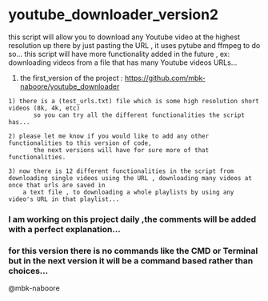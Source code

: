 # youtube_downloader_version2
  this script will allow you to download any Youtube video at the highest resolution up there by just pasting the URL , it uses pytube and ffmpeg to do so...
  this script will have more functionality added in the future , ex: downloading videos from a file that has many Youtube videos URLs...


  1) the first_version of the project : https://github.com/mbk-naboore/youtube_downloader
  
  
    
    1) there is a (test_urls.txt) file which is some high resolution short videos (8k, 4k, etc) 
           so you can try all the different functionalities the script has...
           
    2) please let me know if you would like to add any other functionalities to this version of code, 
           the next versions will have for sure more of that functionalities.
    
    3) now there is 12 different functionalities in the script from downloading single videos using the URL , downloading many videos at once that urls are saved in 
        a text file , to downloading a whole playlists by using any video's URL in that playlist...
     
  
  
  ### I am working on this project daily ,the comments will be added with a perfect explanation... 
  ### for this version there is no commands like the CMD or Terminal but in the next version it will be a command based rather than choices...
  
  @mbk-naboore
  
